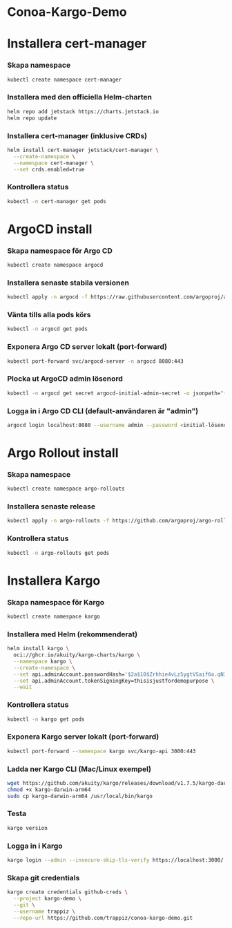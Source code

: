 # Conoa-Kargo-Demo


# Installera cert-manager
### Skapa namespace
```bash
kubectl create namespace cert-manager
```

### Installera med den officiella Helm-charten
```bash
helm repo add jetstack https://charts.jetstack.io
helm repo update
```

### Installera cert-manager (inklusive CRDs)
```bash
helm install cert-manager jetstack/cert-manager \
  --create-namespace \
  --namespace cert-manager \
  --set crds.enabled=true
```

### Kontrollera status
```bash
kubectl -n cert-manager get pods
```

# ArgoCD install
### Skapa namespace för Argo CD
```bash
kubectl create namespace argocd
```

### Installera senaste stabila versionen
```bash
kubectl apply -n argocd -f https://raw.githubusercontent.com/argoproj/argo-cd/stable/manifests/install.yaml
```

### Vänta tills alla pods körs
```bash
kubectl -n argocd get pods
```

### Exponera Argo CD server lokalt (port-forward)
```bash
kubectl port-forward svc/argocd-server -n argocd 8080:443
```

### Plocka ut ArgoCD admin lösenord
```bash
kubectl -n argocd get secret argocd-initial-admin-secret -o jsonpath="{.data.password}" | base64 -d && echo
```

### Logga in i Argo CD CLI (default-användaren är "admin")
```bash
argocd login localhost:8080 --username admin --password <initial-lösenord>
```





# Argo Rollout install
### Skapa namespace
```bash
kubectl create namespace argo-rollouts
```

### Installera senaste release
```bash
kubectl apply -n argo-rollouts -f https://github.com/argoproj/argo-rollouts/releases/latest/download/install.yaml
```

### Kontrollera status
```bash
kubectl -n argo-rollouts get pods
```


# Installera Kargo

### Skapa namespace för Kargo
```bash
kubectl create namespace kargo
```

### Installera med Helm (rekommenderat)
```bash
helm install kargo \
  oci://ghcr.io/akuity/kargo-charts/kargo \
  --namespace kargo \
  --create-namespace \
  --set api.adminAccount.passwordHash='$2a$10$Zrhhie4vLz5ygtVSaif6o.qN36jgs6vjtMBdM6yrU1FOeiAAMMxOm' \
  --set api.adminAccount.tokenSigningKey=thisisjustfordemopurpose \
  --wait
```

### Kontrollera status
```bash
kubectl -n kargo get pods
```

### Exponera Kargo server lokalt (port-forward)
```bash
kubectl port-forward --namespace kargo svc/kargo-api 3000:443
```

### Ladda ner Kargo CLI (Mac/Linux exempel)
```bash
wget https://github.com/akuity/kargo/releases/download/v1.7.5/kargo-darwin-arm64
chmod +x kargo-darwin-arm64
sudo cp kargo-darwin-arm64 /usr/local/bin/kargo
```

### Testa
```bash
kargo version
```

### Logga in i Kargo
```bash
kargo login --admin --insecure-skip-tls-verify https://localhost:3000/
```

### Skapa git credentials
```bash
kargo create credentials github-creds \
  --project kargo-demo \
  --git \
  --username trappiz \
  --repo-url https://github.com/trappiz/conoa-kargo-demo.git
```
